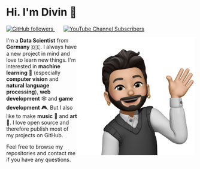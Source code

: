 # Hi. I'm Divin 👋

<p align="left">
    <a href="https://github.com/divin">
        <img alt="GitHub followers" src="https://img.shields.io/github/followers/divin?label=Follow&style=social">
    </a>
    &#8287;&#8287;&#8287;&#8287;&#8287;
    <a href="https://www.youtube.com/channel/UCA5EYbFlu6q915Y4wRjKNiw">
        <img alt="YouTube Channel Subscribers" src="https://img.shields.io/youtube/channel/subscribers/UCA5EYbFlu6q915Y4wRjKNiw">
    </a>
</p>

<img src="assets/wave.png" align="right" height="315"/>

I'm a **Data Scientist** from **Germany** 🇩🇪. I always have a new project in mind and love to learn new things. I'm interested in **machine learning** 🤖 (especially **computer vision** and **natural language processing**), **web development** 🕸️ and **game development** 🎮. But I also like to make **music** 🥁 and **art** 🎨. I love open source and therefore publish most of my projects on GitHub.

Feel free to browse my repositories and contact me if you have any questions.